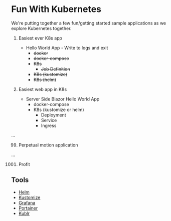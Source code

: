 # Fun With Kubernetes

We're putting together a few fun/getting started sample applications as we explore Kubernetes together.

1. Easiest ever K8s app
    - Hello World App - Write to logs and exit
        - ~~docker~~
        - ~~docker-compose~~
        - ~~K8s~~ 
            - ~~Job Definition~~
        - ~~K8s (kustomize)~~
        - ~~K8s (helm)~~

2. Easiest web app in K8s
    - Server Side Blazor Hello World App 
        - docker-compose
        - K8s (kustomize or helm)
            - Deployment 
            - Service
            - Ingress

...

99. Perpetual motion application

...

1001. Profit

## Tools

 - [Helm](https://helm.sh/)
 - [Kustomize](https://kustomize.io/)
 - [Grafana](https://grafana.com/)
 - [Portainer](https://www.portainer.io/)
 - [Kublr](https://kublr.com/)
